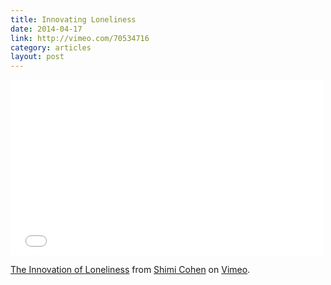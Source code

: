 ```yaml
---
title: Innovating Loneliness
date: 2014-04-17
link: http://vimeo.com/70534716
category: articles
layout: post
---
```


<div class="flex-video widescreen">
  <iframe src="//player.vimeo.com/video/70534716" width="500" height="281" frameborder="0" webkitallowfullscreen mozallowfullscreen allowfullscreen></iframe> <p><a href="http://vimeo.com/70534716">The Innovation of Loneliness</a> from <a href="http://vimeo.com/shimicohen">Shimi Cohen</a> on <a href="https://vimeo.com">Vimeo</a>.</p>
</div>

[1]: http://vimeo.com/70534716
[2]: http://www.ted.com/talks/sherry_turkle_alone_together
